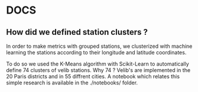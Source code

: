 # DOCS

## How did we defined station clusters ?
In order to make metrics with grouped stations, we clusterized with machine learning the stations according to their longitude and latitude coordinates.

To do so we used the K-Means algorithm with Scikit-Learn to automatically define 74 clusters of velib stations. Why 74 ? Velib's are implemented in the 20 Paris districts and in 55 diffrent cities.
A notebook which relates this simple research is available in the ./notebooks/ folder.